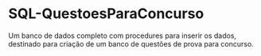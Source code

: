 # SQL-QuestoesParaConcurso
Um banco de dados completo com procedures para inserir os dados, destinado para criação de um banco de questões de prova para concurso.
